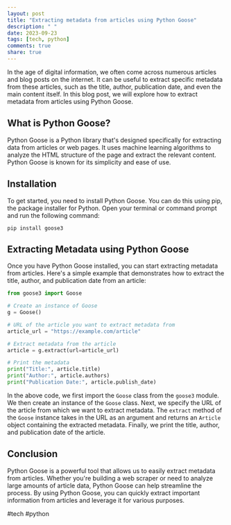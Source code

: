 ```yaml
---
layout: post
title: "Extracting metadata from articles using Python Goose"
description: " "
date: 2023-09-23
tags: [tech, python]
comments: true
share: true
---
```


In the age of digital information, we often come across numerous articles and blog posts on the internet. It can be useful to extract specific metadata from these articles, such as the title, author, publication date, and even the main content itself. In this blog post, we will explore how to extract metadata from articles using Python Goose.

## What is Python Goose?

Python Goose is a Python library that's designed specifically for extracting data from articles or web pages. It uses machine learning algorithms to analyze the HTML structure of the page and extract the relevant content. Python Goose is known for its simplicity and ease of use.

## Installation

To get started, you need to install Python Goose. You can do this using pip, the package installer for Python. Open your terminal or command prompt and run the following command:

```
pip install goose3
```

## Extracting Metadata using Python Goose

Once you have Python Goose installed, you can start extracting metadata from articles. Here's a simple example that demonstrates how to extract the title, author, and publication date from an article:

```python
from goose3 import Goose

# Create an instance of Goose
g = Goose()

# URL of the article you want to extract metadata from
article_url = "https://example.com/article"

# Extract metadata from the article
article = g.extract(url=article_url)

# Print the metadata
print("Title:", article.title)
print("Author:", article.authors)
print("Publication Date:", article.publish_date)
```

In the above code, we first import the `Goose` class from the `goose3` module. We then create an instance of the `Goose` class. Next, we specify the URL of the article from which we want to extract metadata. The `extract` method of the `Goose` instance takes in the URL as an argument and returns an `Article` object containing the extracted metadata. Finally, we print the title, author, and publication date of the article.

## Conclusion

Python Goose is a powerful tool that allows us to easily extract metadata from articles. Whether you're building a web scraper or need to analyze large amounts of article data, Python Goose can help streamline the process. By using Python Goose, you can quickly extract important information from articles and leverage it for various purposes.

#tech #python